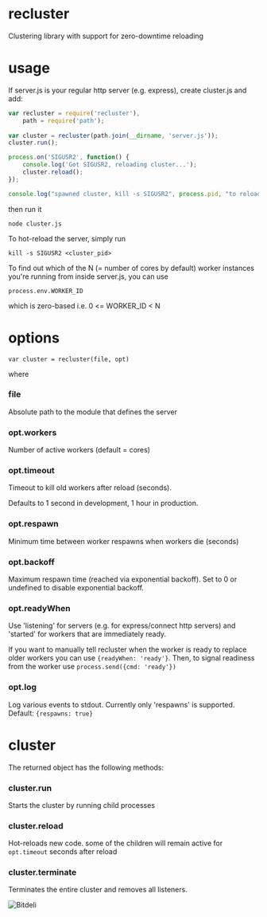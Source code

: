 # recluster

Clustering library with support for zero-downtime reloading

# usage

If server.js is your regular http server (e.g. express), create
cluster.js and add:

```js
var recluster = require('recluster'),
    path = require('path');
 
var cluster = recluster(path.join(__dirname, 'server.js'));
cluster.run();

process.on('SIGUSR2', function() {
    console.log('Got SIGUSR2, reloading cluster...');
    cluster.reload();
});

console.log("spawned cluster, kill -s SIGUSR2", process.pid, "to reload");
```

then run it

    node cluster.js

To hot-reload the server, simply run
    
    kill -s SIGUSR2 <cluster_pid>

To find out which of the N (= number of cores by default) worker
instances you're running from inside server.js, you can use 

    process.env.WORKER_ID

which is zero-based i.e. 0 <= WORKER_ID < N

# options

    var cluster = recluster(file, opt)

where 

### file        

Absolute path to the module that defines the server

### opt.workers

Number of active workers (default = cores)

### opt.timeout

Timeout to kill old workers after reload (seconds). 

Defaults to 1 second in development, 1 hour in production.

### opt.respawn 

Minimum time between worker respawns when workers die (seconds)

### opt.backoff

Maximum respawn time (reached via exponential backoff). Set to
0 or undefined to disable exponential backoff.

### opt.readyWhen

Use 'listening' for servers (e.g. for express/connect http servers)
and 'started' for workers that are immediately ready.

If you want to manually tell recluster when the worker is ready to replace
older workers you can use `{readyWhen: 'ready'}`. Then, to signal readiness 
from the worker use `process.send({cmd: 'ready'})` 
 
### opt.log

Log various events to stdout. Currently only 'respawns' is supported.
Default: `{respawns: true}`

# cluster

The returned object has the following methods:

### cluster.run

Starts the cluster by running child processes

### cluster.reload

Hot-reloads new code. some of the children will remain active 
for `opt.timeout` seconds after reload

### cluster.terminate

Terminates the entire cluster and removes all listeners.

![Bitdeli](https://d2weczhvl823v0.cloudfront.net/spion/recluster/trend.png)


